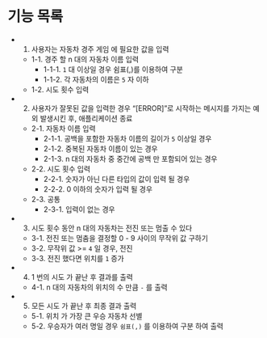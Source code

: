 # 기능 목록

- 1. 사용자는 자동차 경주 게임 에 필요한 값을 입력

  - 1-1. 경주 할 n 대의 자동차 이름 입력
    - 1-1-1. `1` 대 이상일 경우 쉼표(,)를 이용하여 구분
    - 1-1-2. 각 자동차의 이름은 `5` 자 이하
  - 1-2. 시도 횟수 입력

- 2. 사용자가 잘못된 값을 입력한 경우 “[ERROR]”로 시작하는 메시지를 가지는 예외 발생시킨 후, 애플리케이션 종료
  - 2-1. 자동차 이름 입력
    - 2-1-1. 공백을 포함한 자동차 이름의 길이가 `5` 이상일 경우
    - 2-1-2. 중복된 자동차 이름이 있는 경우
    - 2-1-3. n 대의 자동차 중 중간에 공백 만 포함되어 있는 경우
  - 2-2. 시도 횟수 입력
    - 2-2-1. 숫자가 아닌 다른 타입의 값이 입력 될 경우
    - 2-2-2. 0 이하의 숫자가 입력 될 경우
  - 2-3. 공통
    - 2-3-1. 입력이 없는 경우
- 3. 시도 횟수 동안 n 대의 자동차는 전진 또는 멈출 수 있다
  - 3-1. 전진 또는 멈춤을 결정할 0 - 9 사이의 무작위 값 구하기
  - 3-2. 무작위 값 >= `4` 일 경우, 전진
  - 3-3. 전진 했다면 위치를 `1` 증가
- 4. 1 번의 시도 가 끝난 후 결과를 출력
  - 4-1. n 대의 자동차의 위치의 수 만큼 `-` 를 출력
- 5. 모든 시도 가 끝난 후 최종 결과 출력
  - 5-1. 위치 가 가장 큰 우승 자동차 선별
  - 5-2. 우승자가 여러 명일 경우 `쉼표(,)` 를 이용하여 구분 하여 출력
